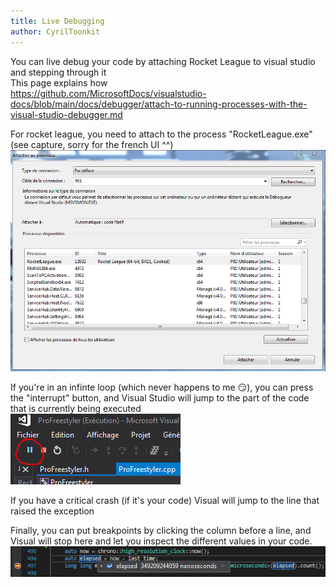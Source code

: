 ```yaml
---
title: Live Debugging
author: CyrilToonkit
---
```


You can live debug your code by attaching Rocket League to visual studio and stepping through it  
This page explains how  
https://github.com/MicrosoftDocs/visualstudio-docs/blob/main/docs/debugger/attach-to-running-processes-with-the-visual-studio-debugger.md

For rocket league, you need to attach to the process "RocketLeague.exe" (see capture, sorry for the french UI ^^)
![/img/debugger-attach-process.png](/img/debugger-attach-process.png)

If you're in an infinte loop (which never happens to me 😏), you can press the "interrupt" button, and Visual Studio will jump to the part of the code that is currently being executed  
![/img/debugger-pause.png](/img/debugger-pause.png)

If you have a critical crash (if it's your code) Visual will jump to the line that raised the exception

Finally, you can put breakpoints by clicking the column before a line, and Visual will stop here and let you inspect the different values in your code.  
![/img/debugger-inspect.png](/img/debugger-inspect.png)
